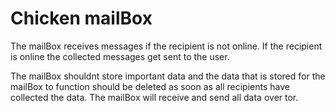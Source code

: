 # Chicken mailBox

The mailBox receives messages if the recipient is not online. If the recipient is online the collected messages get sent to the user.

The mailBox shouldnt store important data and the data that is stored for the mailBox to function should be deleted as soon as all recipients have collected the data. The mailBox will receive and send all data over tor.
